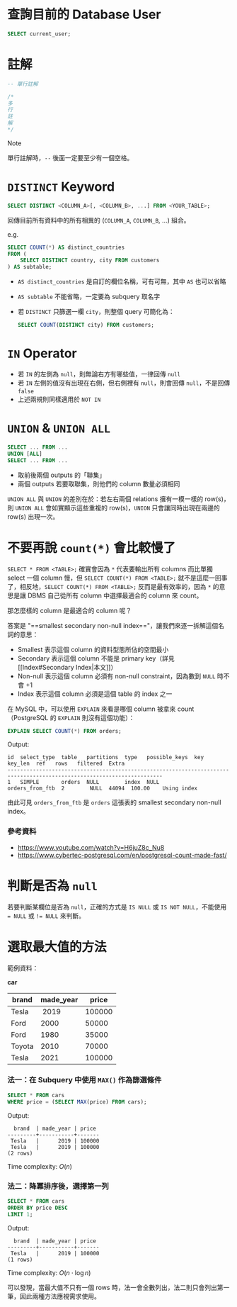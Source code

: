 # 查詢目前的 Database User

```SQL
SELECT current_user;
```

# 註解

```SQL
-- 單行註解

/*
多
行
註
解
*/
```

>[!Note]
>單行註解時，`--` 後面一定要至少有一個空格。

# `DISTINCT` Keyword

```SQL
SELECT DISTINCT <COLUMN_A>[, <COLUMN_B>, ...] FROM <YOUR_TABLE>;
```

回傳目前所有資料中的所有相異的 (`COLUMN_A`, `COLUMN_B`, ...) 組合。

e.g.

```SQL
SELECT COUNT(*) AS distinct_countries
FROM (
    SELECT DISTINCT country, city FROM customers
) AS subtable;
```

- `AS distinct_countries` 是自訂的欄位名稱，可有可無，其中 `AS` 也可以省略
- `AS subtable` 不能省略，一定要為 subquery 取名字
- 若 `DISTINCT` 只篩選一欄 `city`，則整個 query 可簡化為：

    ```SQL
    SELECT COUNT(DISTINCT city) FROM customers;
    ```

# `IN` Operator

- 若 `IN` 的左側為 `null`，則無論右方有哪些值，一律回傳 `null`
- 若 `IN` 左側的值沒有出現在右側，但右側裡有 `null`，則會回傳 `null`，不是回傳 `false`
- 上述兩規則同樣適用於 `NOT IN`

# `UNION` & `UNION ALL`

```SQL
SELECT ... FROM ...
UNION [ALL]
SELECT ... FROM ...
```

- 取前後兩個 outputs 的「聯集」
- 兩個 outputs 若要取聯集，則他們的 column 數量必須相同

`UNION ALL` 與 `UNION` 的差別在於：若左右兩個 relations 擁有一模一樣的 row(s)，則 `UNION ALL` 會如實顯示這些重複的 row(s)，`UNION` 只會讓同時出現在兩邊的 row(s) 出現一次。

# 不要再說 `count(*)` 會比較慢了

`SELECT * FROM <TABLE>;` 確實會因為 `*` 代表要輸出所有 columns 而比單獨 select 一個 column 慢，但 `SELECT COUNT(*) FROM <TABLE>;` 就不是這麼一回事了，相反地，`SELECT COUNT(*) FROM <TABLE>;` 反而是最有效率的，因為 `*` 的意思是讓 DBMS 自己從所有 column 中選擇最適合的 column 來 count。

那怎麼樣的 column 是最適合的 column 呢？

答案是 "==smallest secondary non-null index=="，讓我們來逐一拆解這個名詞的意思：

- Smallest 表示這個 column 的資料型態所佔的空間最小
- Secondary 表示這個 column 不能是 primary key（詳見[[Index#Secondary Index|本文]]）
- Non-null 表示這個 column 必須有 non-null constraint，因為數到 `NULL` 時不會 +1
- Index 表示這個 column 必須是這個 table 的 index 之一

在 MySQL 中，可以使用 `EXPLAIN` 來看是哪個 column 被拿來 count（PostgreSQL 的 `EXPLAIN` 則沒有這個功能）：

```SQL
EXPLAIN SELECT COUNT(*) FROM orders;
```

Output:

```plaintext
id  select_type  table   partitions  type   possible_keys  key              key_len  ref   rows   filtered  Extra
-----------------------------------------------------------------------------------------------------------------------
1   SIMPLE       orders  NULL        index  NULL           orders_from_ftb  2        NULL  44094  100.00    Using index
```

由此可見 `orders_from_ftb` 是 `orders` 這張表的 smallest secondary non-null index。

### 參考資料

- <https://www.youtube.com/watch?v=H6juZ8c_Nu8>
- <https://www.cybertec-postgresql.com/en/postgresql-count-made-fast/>

# 判斷是否為 `null`

若要判斷某欄位是否為 `null`，正確的方式是 `IS NULL` 或 `IS NOT NULL`，不能使用 `= NULL` 或 `!= NULL` 來判斷。

# 選取最大值的方法

範例資料：

**car**

| brand | made_year | price |
| ---- | ---- | ---- |
| Tesla | 2019 | 100000 |
| Ford | 2000 | 50000 |
| Ford | 1980 | 35000 |
| Toyota | 2010 | 70000 |
| Tesla | 2021 | 100000 |

### 法一：在 Subquery 中使用 `MAX()` 作為篩選條件

```SQL
SELECT * FROM cars
WHERE price = (SELECT MAX(price) FROM cars);
```

Output:

```plaintext
  brand  | made_year | price
---------+-----------+-------
 Tesla   |      2019 | 100000
 Tesla   |      2019 | 100000
(2 rows)
```

Time complexity: $O(n)$

### 法二：降冪排序後，選擇第一列

```SQL
SELECT * FROM cars
ORDER BY price DESC
LIMIT 1;
```

Output:

```plaintext
  brand  | made_year | price
---------+-----------+-------
 Tesla   |      2019 | 100000
(1 rows)
```

Time complexity: $O(n \cdot \log n)$

可以發現，當最大值不只有一個 rows 時，法一會全數列出，法二則只會列出第一筆，因此兩種方法應視需求使用。
